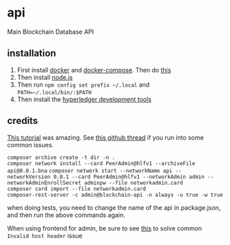 # api

Main Blockchain Database API

## installation
1. First install [docker](https://www.digitalocean.com/community/tutorials/how-to-install-and-use-docker-on-ubuntu-16-04) and [docker-compose](https://docs.docker.com/compose/install/#install-compose). Then do [this](https://askubuntu.com/questions/477551/how-can-i-use-docker-without-sudo)
2. Then install [node.js](https://nodejs.org/en/download/)
3. Then run `npm config set prefix ~/.local` and `PATH=~/.local/bin/:$PATH`
4. Then install the [hyperledger development tools](https://hyperledger.github.io/composer/latest/installing/development-tools.html)


## credits

[This tutorial](https://medium.freecodecamp.org/ultimate-end-to-end-tutorial-to-create-an-application-on-blockchain-using-hyperledger-3a83a80cbc71) was amazing. See [this github thread](https://github.com/hyperledger/composer/issues/3772) if you run into some common issues.
  
`composer archive create -t dir -n .`  
`composer network install --card PeerAdmin@hlfv1 --archiveFile api@0.0.1.bna` 
`composer network start --networkName api --networkVersion 0.0.1 --card PeerAdmin@hlfv1 --networkAdmin admin --networkAdminEnrollSecret adminpw --file networkadmin.card`  
`composer card import --file networkadmin.card`  
`composer-rest-server -c admin@blockchain-api -n always -u true -w true`  

when doing tests, you need to change the name of the api in package.json, and then run the above commands again.  
  
When using frontend for admin, be sure to see [this](https://stackoverflow.com/questions/43677629/invalid-host-header-when-running-angular-cli-development-server-c9-io) to solve common `Invalid host header` issue